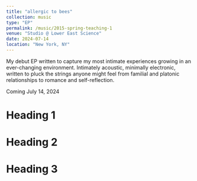 ```yaml
---
title: "allergic to bees"
collection: music
type: "EP"
permalink: /music/2015-spring-teaching-1
venue: "Studio @ Lower East Science"
date: 2024-07-14
location: "New York, NY"
---
```


My debut EP written to capture my most intimate experiences growing in an ever-changing environment. Intimately acoustic, minimally electronic, written to pluck the strings anyone might feel from familial and platonic relationships to romance and self-reflection.

Coming July 14, 2024

# Heading 1

# Heading 2

# Heading 3
